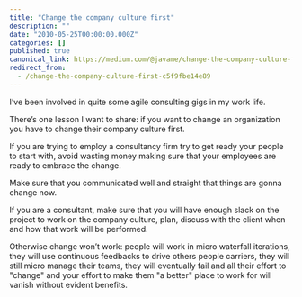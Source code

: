 ```yaml
---
title: "Change the company culture first"
description: ""
date: "2010-05-25T00:00:00.000Z"
categories: []
published: true
canonical_link: https://medium.com/@javame/change-the-company-culture-first-c5f9fbe14e89
redirect_from:
  - /change-the-company-culture-first-c5f9fbe14e89
---
```


I’ve been involved in quite some agile consulting gigs in my work life.

There’s one lesson I want to share: if you want to change an organization you have to change their company culture first.

If you are trying to employ a consultancy firm try to get ready your people to start with, avoid wasting money making sure that your employees are ready to embrace the change.

Make sure that you communicated well and straight that things are gonna change now.

If you are a consultant, make sure that you will have enough slack on the project to work on the company culture, plan, discuss with the client when and how that work will be performed.

Otherwise change won’t work: people will work in micro waterfall iterations, they will use continuous feedbacks to drive others people carriers, they will still micro manage their teams, they will eventually fail and all their effort to "change" and your effort to make them "a better" place to work for will vanish without evident benefits.
